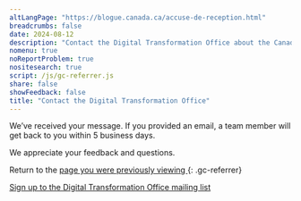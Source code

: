 ```yaml
---
altLangPage: "https://blogue.canada.ca/accuse-de-reception.html"
breadcrumbs: false
date: 2024-08-12
description: "Contact the Digital Transformation Office about the Canada.ca design system."
nomenu: true
noReportProblem: true
nositesearch: true
script: /js/gc-referrer.js
share: false
showFeedback: false
title: "Contact the Digital Transformation Office"
---
```

We’ve received your message. If you provided an email, a team member will get back to you within 5 business days.

We appreciate your feedback and questions.

Return to the [ page you were previously viewing ]( / ){: .gc-referrer}

[Sign up to the Digital Transformation Office mailing list](/signup.html)